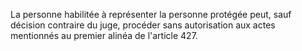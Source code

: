 La personne habilitée à représenter la personne protégée peut, sauf décision contraire du juge, procéder sans autorisation aux actes mentionnés au premier alinéa de l'article 427.
